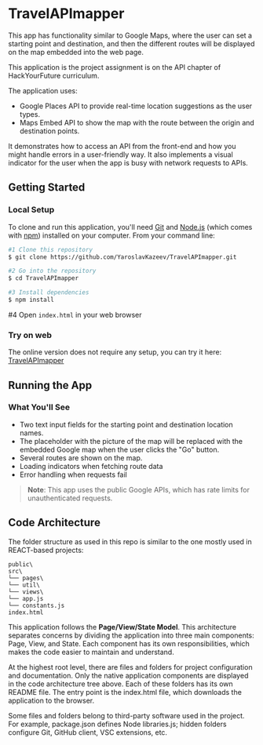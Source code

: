 # TravelAPImapper

This app has functionality similar to Google Maps, where the user can set a starting point and destination, and then the different routes will be displayed on the map embedded into the web page.

This application is the project assignment is on the API chapter of HackYourFuture curriculum.

The application uses:

- Google Places API to provide real-time location suggestions as the user types.
- Maps Embed API to show the map with the route between the origin and destination points.

It demonstrates how to access an API from the front-end and how you might handle errors in a user-friendly way. It also implements a visual indicator for the user when the app is busy with network requests to APIs.

## Getting Started

### Local Setup

To clone and run this application, you'll need [Git](https://git-scm.com) and [Node.js](https://nodejs.org/en/download/) (which comes with [npm](http://npmjs.com)) installed on your computer. From your command line:

```bash
#1 Clone this repository
$ git clone https://github.com/YaroslavKazeev/TravelAPImapper.git

#2 Go into the repository
$ cd TravelAPImapper

#3 Install dependencies
$ npm install
```

#4 Open `index.html` in your web browser

### Try on web

The online version does not require any setup, you can try it here: [TravelAPImapper](https://yaroslavkazeev.github.io/TravelAPImapper/)

## Running the App

### What You'll See

- Two text input fields for the starting point and destination location names.
- The placeholder with the picture of the map will be replaced with the embedded Google map when the user clicks the "Go" button.
- Several routes are shown on the map.
- Loading indicators when fetching route data
- Error handling when requests fail

> **Note**: This app uses the public Google APIs, which has rate limits for unauthenticated requests.

## Code Architecture

The folder structure as used in this repo is similar to the one mostly used in REACT-based projects:

```text
public\
src\
└── pages\
└── util\
└── views\
└── app.js
└── constants.js
index.html
```

This application follows the **Page/View/State Model**. This architecture separates concerns by dividing the application into three main components: Page, View, and State. Each component has its own responsibilities, which makes the code easier to maintain and understand.

At the highest root level, there are files and folders for project configuration and documentation. Only the native application components are displayed in the code architecture tree above. Each of these folders has its own README file. The entry point is the index.html file, which downloads the application to the browser.

Some files and folders belong to third-party software used in the project. For example, package.json defines Node libraries.js; hidden folders configure Git, GitHub client, VSC extensions, etc.
